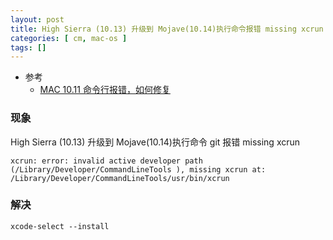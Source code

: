 ```yaml
---
layout: post
title: High Sierra (10.13) 升级到 Mojave(10.14)执行命令报错 missing xcrun
categories: [ cm, mac-os ]
tags: []
---
```


* 参考
  * [MAC 10.11 命令行报错，如何修复](https://www.v2ex.com/t/217534)




### 现象

High Sierra (10.13) 升级到 Mojave(10.14)执行命令 git 报错 missing xcrun

~~~
xcrun: error: invalid active developer path (/Library/Developer/CommandLineTools ), missing xcrun at: /Library/Developer/CommandLineTools/usr/bin/xcrun
~~~

### 解决

~~~
xcode-select --install
~~~

